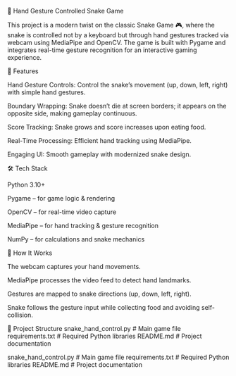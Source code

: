 🐍 Hand Gesture Controlled Snake Game

This project is a modern twist on the classic Snake Game 🎮, where the snake is controlled not by a keyboard but through hand gestures tracked via webcam using MediaPipe and OpenCV. The game is built with Pygame and integrates real-time gesture recognition for an interactive gaming experience.

🚀 Features

Hand Gesture Controls: Control the snake’s movement (up, down, left, right) with simple hand gestures.

Boundary Wrapping: Snake doesn’t die at screen borders; it appears on the opposite side, making gameplay continuous.

Score Tracking: Snake grows and score increases upon eating food.

Real-Time Processing: Efficient hand tracking using MediaPipe.

Engaging UI: Smooth gameplay with modernized snake design.

🛠️ Tech Stack

Python 3.10+

Pygame – for game logic & rendering

OpenCV – for real-time video capture

MediaPipe – for hand tracking & gesture recognition

NumPy – for calculations and snake mechanics

🎯 How It Works

The webcam captures your hand movements.

MediaPipe processes the video feed to detect hand landmarks.

Gestures are mapped to snake directions (up, down, left, right).

Snake follows the gesture input while collecting food and avoiding self-collision.

📂 Project Structure
snake_hand_control.py   # Main game file
requirements.txt        # Required Python libraries
README.md               # Project documentation

snake_hand_control.py   # Main game file
requirements.txt        # Required Python libraries
README.md               # Project documentation
